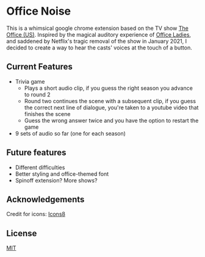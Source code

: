 # Office Noise

This is a whimsical google chrome extension based on the TV show [The Office (US)](https://en.wikipedia.org/wiki/The_Office_(American_TV_series)).
Inspired by the magical auditory experience of [Office Ladies](https://officeladies.com/), and saddened by Netflix's tragic removal of the show in
January 2021, I decided to create a way to hear the casts' voices at the touch of a button.

## Current Features

* Trivia game
  * Plays a short audio clip, if you guess the right season you advance to round 2
  * Round two continues the scene with a subsequent clip, if you guess the correct
  next line of dialogue, you're taken to a youtube video that finishes the scene
  * Guess the wrong answer twice and you have the option to restart the game
* 9 sets of audio so far (one for each season)

## Future features

* Different difficulties
* Better styling and office-themed font
* Spinoff extension? More shows?

## Acknowledgements

Credit for icons: [Icons8](https://icons8.com)

## License

[MIT](https://choosealicense.com/licenses/mit/)
